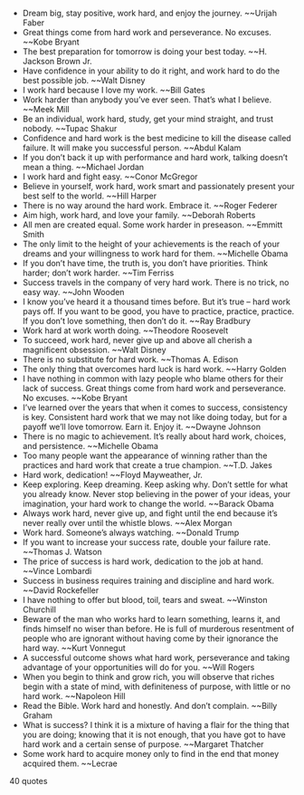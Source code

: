  - Dream big, stay positive, work hard, and enjoy the journey. ~~Urijah Faber
 - Great things come from hard work and perseverance. No excuses. ~~Kobe Bryant
 - The best preparation for tomorrow is doing your best today. ~~H. Jackson Brown Jr.
 - Have confidence in your ability to do it right, and work hard to do the best possible job. ~~Walt Disney
 - I work hard because I love my work. ~~Bill Gates
 - Work harder than anybody you’ve ever seen. That’s what I believe. ~~Meek Mill
 - Be an individual, work hard, study, get your mind straight, and trust nobody. ~~Tupac Shakur
 - Confidence and hard work is the best medicine to kill the disease called failure. It will make you successful person. ~~Abdul Kalam
 - If you don’t back it up with performance and hard work, talking doesn’t mean a thing. ~~Michael Jordan
 - I work hard and fight easy. ~~Conor McGregor
 - Believe in yourself, work hard, work smart and passionately present your best self to the world. ~~Hill Harper
 - There is no way around the hard work. Embrace it. ~~Roger Federer
 - Aim high, work hard, and love your family. ~~Deborah Roberts
 - All men are created equal. Some work harder in preseason. ~~Emmitt Smith
 - The only limit to the height of your achievements is the reach of your dreams and your willingness to work hard for them. ~~Michelle Obama
 - If you don’t have time, the truth is, you don’t have priorities. Think harder; don’t work harder. ~~Tim Ferriss
 - Success travels in the company of very hard work. There is no trick, no easy way. ~~John Wooden
 - I know you’ve heard it a thousand times before. But it’s true – hard work pays off. If you want to be good, you have to practice, practice, practice. If you don’t love something, then don’t do it. ~~Ray Bradbury
 - Work hard at work worth doing. ~~Theodore Roosevelt
 - To succeed, work hard, never give up and above all cherish a magnificent obsession. ~~Walt Disney
 - There is no substitute for hard work. ~~Thomas A. Edison
 - The only thing that overcomes hard luck is hard work. ~~Harry Golden
 - I have nothing in common with lazy people who blame others for their lack of success. Great things come from hard work and perseverance. No excuses. ~~Kobe Bryant
 - I’ve learned over the years that when it comes to success, consistency is key. Consistent hard work that we may not like doing today, but for a payoff we’ll love tomorrow. Earn it. Enjoy it. ~~Dwayne Johnson
 - There is no magic to achievement. It’s really about hard work, choices, and persistence. ~~Michelle Obama
 - Too many people want the appearance of winning rather than the practices and hard work that create a true champion. ~~T.D. Jakes
 - Hard work, dedication! ~~Floyd Mayweather, Jr.
 - Keep exploring. Keep dreaming. Keep asking why. Don’t settle for what you already know. Never stop believing in the power of your ideas, your imagination, your hard work to change the world. ~~Barack Obama
 - Always work hard, never give up, and fight until the end because it’s never really over until the whistle blows. ~~Alex Morgan
 - Work hard. Someone’s always watching. ~~Donald Trump
 - If you want to increase your success rate, double your failure rate. ~~Thomas J. Watson
 - The price of success is hard work, dedication to the job at hand. ~~Vince Lombardi
 - Success in business requires training and discipline and hard work. ~~David Rockefeller
 - I have nothing to offer but blood, toil, tears and sweat. ~~Winston Churchill
 - Beware of the man who works hard to learn something, learns it, and finds himself no wiser than before. He is full of murderous resentment of people who are ignorant without having come by their ignorance the hard way. ~~Kurt Vonnegut
 - A successful outcome shows what hard work, perseverance and taking advantage of your opportunities will do for you. ~~Will Rogers
 - When you begin to think and grow rich, you will observe that riches begin with a state of mind, with definiteness of purpose, with little or no hard work. ~~Napoleon Hill
 - Read the Bible. Work hard and honestly. And don’t complain. ~~Billy Graham
 - What is success? I think it is a mixture of having a flair for the thing that you are doing; knowing that it is not enough, that you have got to have hard work and a certain sense of purpose. ~~Margaret Thatcher
 - Some work hard to acquire money only to find in the end that money acquired them. ~~Lecrae

40 quotes